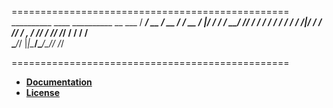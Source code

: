 ================================================
	   __________  ____  __________  __  ___
	  / ____/ __ \/ __ \/ ____/ __ \/  |/  /
	 / / __/ /_/ / / / / /   / / / / /|_/ / 
	/ /_/ / _, _/ /_/ / /___/ /_/ / /  / /  
	\____/_/ |_|\____/\____/\____/_/  /_/   
	                                        
================================================

* [**Documentation**](https://github.com/s-salim/grocom/wiki)
* [**License**](https://github.com/s-salim/grocom/blob/master/LICENSE.md)